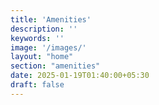 ```yaml
---
title: 'Amenities'
description: ''
keywords: ''
image: '/images/'
layout: "home"
section: "amenities"
date: 2025-01-19T01:40:00+05:30
draft: false
---
```


